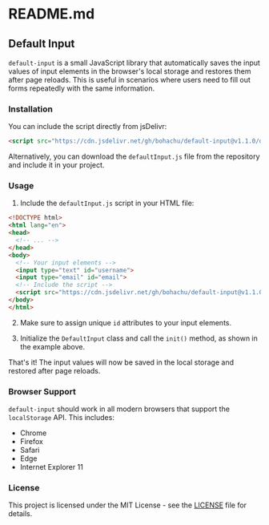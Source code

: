 # README.md

## Default Input

`default-input` is a small JavaScript library that automatically saves the input values of input elements in the browser's local storage and restores them after page reloads. This is useful in scenarios where users need to fill out forms repeatedly with the same information.

### Installation

You can include the script directly from jsDelivr:

```html
<script src="https://cdn.jsdelivr.net/gh/bohachu/default-input@v1.1.0/defaultInput.js"></script>
```

Alternatively, you can download the `defaultInput.js` file from the repository and include it in your project.

### Usage

1. Include the `defaultInput.js` script in your HTML file:

```html
<!DOCTYPE html>
<html lang="en">
<head>
  <!-- ... -->
</head>
<body>
  <!-- Your input elements -->
  <input type="text" id="username">
  <input type="email" id="email">
  <!-- Include the script -->
  <script src="https://cdn.jsdelivr.net/gh/bohachu/default-input@v1.1.0/defaultInput.js"></script>
</body>
</html>
```

2. Make sure to assign unique `id` attributes to your input elements.

3. Initialize the `DefaultInput` class and call the `init()` method, as shown in the example above.

That's it! The input values will now be saved in the local storage and restored after page reloads.

### Browser Support

`default-input` should work in all modern browsers that support the `localStorage` API. This includes:

- Chrome
- Firefox
- Safari
- Edge
- Internet Explorer 11

### License

This project is licensed under the MIT License - see the [LICENSE](LICENSE) file for details.
